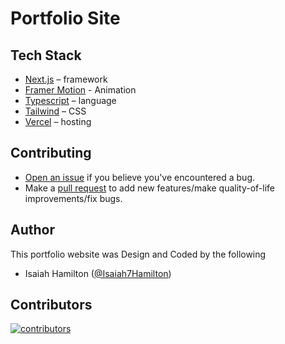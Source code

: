 # Portfolio Site

## Tech Stack

- [Next.js](https://nextjs.org/) – framework
- [Framer Motion](https://www.framer.com/motion) - Animation
- [Typescript](https://www.typescriptlang.org/) – language
- [Tailwind](https://tailwindcss.com/) – CSS
- [Vercel](https://vercel.com/) – hosting

## Contributing

- [Open an issue](https://github.com/isaiah-hamilton/Portfolio/issues) if you believe you've encountered a bug.
- Make a [pull request](https://github.com/isaiah-hamilton/Portfolio/pull) to add new features/make quality-of-life improvements/fix bugs.

## Author

This portfolio website was Design and Coded by the following

- Isaiah Hamilton ([@Isaiah7Hamilton](https://twitter.com/isaiah7hamilton))

## Contributors

<a href="https://github.com/Isaiah-Hamilton/Portfolio/graphs/contributors">
  <img src="https://contributors.deno.dev/Isaiah-Hamilton/Portfolio" alt="contributors">
</a>